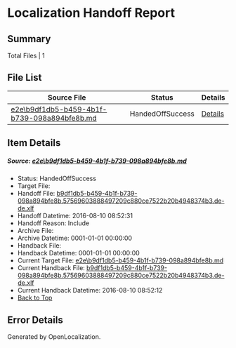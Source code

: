 # <a name='report-top'></a> Localization Handoff Report

## Summary
 Total Files | 1

## File List
 Source File | Status | Details 
 ----------- | ------ | ------- 
 [e2e\b9df1db5-b459-4b1f-b739-098a894bfe8b.md](https://github.com/OpenLocalizationTestOrg/oltest/blob/12ac8bc7bb600f0d0123f2afdcc3dd2fecf8bd3f/e2e/b9df1db5-b459-4b1f-b739-098a894bfe8b.md) | HandedOffSuccess | [Details](#a04d22cb3e346388caa8b56dfd815d5078f3b2807)

## Item Details
##### <a name='a04d22cb3e346388caa8b56dfd815d5078f3b2807'></a> Source: [e2e\b9df1db5-b459-4b1f-b739-098a894bfe8b.md](https://github.com/OpenLocalizationTestOrg/oltest/blob/12ac8bc7bb600f0d0123f2afdcc3dd2fecf8bd3f/e2e/b9df1db5-b459-4b1f-b739-098a894bfe8b.md)
* Status: HandedOffSuccess
* Target File: 
* Handoff File: [b9df1db5-b459-4b1f-b739-098a894bfe8b.57569603888497209c880ce7522b20b4948374b3.de-de.xlf](https://github.com/OpenLocalizationTestOrg/olhandoff-e2e/blob/67d6af33d3c97e67c996793f74d64fccbec2a0f6/ol-handoff/OpenLocalizationTestOrg/ol-test-dede/ci/ht/b9df1db5-b459-4b1f-b739-098a894bfe8b.57569603888497209c880ce7522b20b4948374b3.de-de.xlf)
* Handoff Datetime: 2016-08-10 08:52:31
* Handoff Reason: Include
* Archive File: 
* Archive Datetime: 0001-01-01 00:00:00
* Handback File: 
* Handback Datetime: 0001-01-01 00:00:00
* Current Target File: [e2e\b9df1db5-b459-4b1f-b739-098a894bfe8b.md](https://github.com/OpenLocalizationTestOrg/ol-test-dede/blob/65f918446528d2f80ccfc73d9461a38d52fb3746/e2e/b9df1db5-b459-4b1f-b739-098a894bfe8b.md)
* Current Handback File: [b9df1db5-b459-4b1f-b739-098a894bfe8b.57569603888497209c880ce7522b20b4948374b3.de-de.xlf](https://github.com/OpenLocalizationTestOrg/olhandback-e2e/blob/ec86bb01b342478591e894a5412f3d2e4627dc00/ol-handback/OpenLocalizationTestOrg/ol-test-dede/ci/ht/b9df1db5-b459-4b1f-b739-098a894bfe8b.57569603888497209c880ce7522b20b4948374b3.de-de.xlf)
* Current Handback Datetime: 2016-08-10 08:52:12
* [Back to Top](#report-top)


## Error Details

Generated by OpenLocalization.
